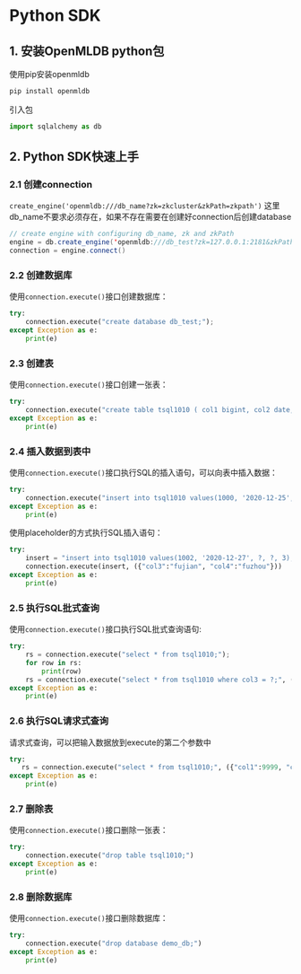 # Python SDK

## 1. 安装OpenMLDB python包

使用pip安装openmldb

```bash
pip install openmldb
```

引入包

```python
import sqlalchemy as db
```

## 2. Python SDK快速上手

### 2.1 创建connection

`create_engine('openmldb:///db_name?zk=zkcluster&zkPath=zkpath')`
这里db_name不要求必须存在，如果不存在需要在创建好connection后创建database

```java
// create engine with configuring db_name, zk and zkPath
engine = db.create_engine('openmldb:///db_test?zk=127.0.0.1:2181&zkPath=/openmldb')
connection = engine.connect()
```

### 2.2 创建数据库

使用`connection.execute()`接口创建数据库：

```python
try:
    connection.execute("create database db_test;");
except Exception as e:
    print(e)
```

### 2.3 创建表

使用`connection.execute()`接口创建一张表：

```python
try:
    connection.execute("create table tsql1010 ( col1 bigint, col2 date, col3 string, col4 string, col5 int, index(key=col3, ts=col1));")
except Exception as e:
    print(e)
```



### 2.4 插入数据到表中

使用`connection.execute()`接口执行SQL的插入语句，可以向表中插入数据：

```python
try:
    connection.execute("insert into tsql1010 values(1000, '2020-12-25', 'guangdon', '广州', 1);")
except Exception as e:
    print(e)
```

使用placeholder的方式执行SQL插入语句：

```python
try:
    insert = "insert into tsql1010 values(1002, '2020-12-27', ?, ?, 3);"
    connection.execute(insert, ({"col3":"fujian", "col4":"fuzhou"}))
except Exception as e:
    print(e)
```



### 2.5 执行SQL批式查询

使用`connection.execute()`接口执行SQL批式查询语句:

```python
try:
    rs = connection.execute("select * from tsql1010;");
    for row in rs:
        print(row)
    rs = connection.execute("select * from tsql1010 where col3 = ?;", ('hefei'))
except Exception as e:
    print(e)
```

### 2.6 执行SQL请求式查询

请求式查询，可以把输入数据放到execute的第二个参数中

```python
try:
   rs = connection.execute("select * from tsql1010;", ({"col1":9999, "col2":'2020-12-27', "col3":'zhejiang', "col4":'hangzhou', "col5":100}));
except Exception as e:
    print(e)
```
### 2.7 删除表

使用`connection.execute()`接口删除一张表：

```python
try:
    connection.execute("drop table tsql1010;")
except Exception as e:
    print(e)
```

### 2.8 删除数据库

使用`connection.execute()`接口删除数据库：

```python
try:
    connection.execute("drop database demo_db;")
except Exception as e:
    print(e)
```

### 